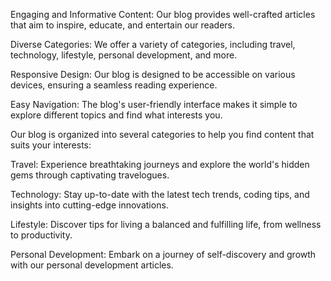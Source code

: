 Engaging and Informative Content: Our blog provides well-crafted articles that aim to inspire, educate, and entertain our readers.

Diverse Categories: We offer a variety of categories, including travel, technology, lifestyle, personal development, and more.

Responsive Design: Our blog is designed to be accessible on various devices, ensuring a seamless reading experience.

Easy Navigation: The blog's user-friendly interface makes it simple to explore different topics and find what interests you.

Our blog is organized into several categories to help you find content that suits your interests:

Travel: Experience breathtaking journeys and explore the world's hidden gems through captivating travelogues.

Technology: Stay up-to-date with the latest tech trends, coding tips, and insights into cutting-edge innovations.

Lifestyle: Discover tips for living a balanced and fulfilling life, from wellness to productivity.

Personal Development: Embark on a journey of self-discovery and growth with our personal development articles.